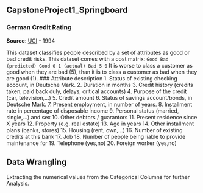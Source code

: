 ## CapstoneProject1_Springboard
### German Credit Rating 
**Source**: [UCI](https://archive.ics.uci.edu/ml/datasets/statlog+(german+credit+data)) - 1994 

This dataset classifies people described by a set of attributes as good or bad credit risks. This dataset comes with a cost matrix: ``` Good Bad (predicted) Good 0 1 (actual) Bad 5 0 ``` It is worse to class a customer as good when they are bad (5), than it is to class a customer as bad when they are good (1). ### Attribute description 1. Status of existing checking account, in Deutsche Mark. 2. Duration in months 3. Credit history (credits taken, paid back duly, delays, critical accounts) 4. Purpose of the credit (car, television,...) 5. Credit amount 6. Status of savings account/bonds, in Deutsche Mark. 7. Present employment, in number of years. 8. Installment rate in percentage of disposable income 9. Personal status (married, single,...) and sex 10. Other debtors / guarantors 11. Present residence since X years 12. Property (e.g. real estate) 13. Age in years 14. Other installment plans (banks, stores) 15. Housing (rent, own,...) 16. Number of existing credits at this bank 17. Job 18. Number of people being liable to provide maintenance for 19. Telephone (yes,no) 20. Foreign worker (yes,no)

## Data Wrangling ## 
Extracting the numerical values from the Categorical Columns for further Analysis.
